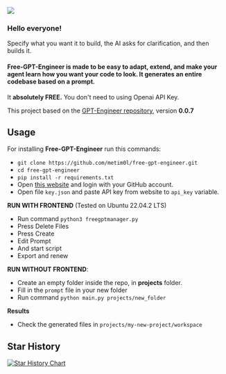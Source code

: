 <a href="https://www.buymeacoffee.com/metimol"><img src="https://img.buymeacoffee.com/button-api/?text=Buy me a coffee :)&emoji=&slug=metimol&button_colour=FFDD00&font_colour=000000&font_family=Lato&outline_colour=000000&coffee_colour=ffffff" /></a>

### Hello everyone!

Specify what you want it to build, the AI asks for clarification, and then builds it.

#### Free-GPT-Engineer is made to be easy to adapt, extend, and make your agent learn how you want your code to look. It generates an entire codebase based on a prompt.
It **absolutely FREE.** You don't need to using Openai API Key.

This project based on the [GPT-Engineer repository](https://github.com/AntonOsika/gpt-engineer), version **0.0.7**

## Usage

For installing **Free-GPT-Engineer** run this commands:
- `git clone https://github.com/metim0l/free-gpt-engineer.git`
- `cd free-gpt-engineer`
- `pip install -r requirements.txt`
- Open [this website](https://api.chatanywhere.cn/v1/oauth/free/github/render) and login with your GitHub account.
- Open file `key.json` and paste API key from website to `api_key` variable.


**RUN WITH FRONTEND** (Tested on Ubuntu 22.04.2 LTS)
- Run command `python3 freegptmanager.py`
- Press Delete Files
- Press Create
- Edit Prompt
- And start script
- Export and renew 


**RUN WITHOUT FRONTEND**:
- Create an empty folder inside the repo, in **projects** folder.
- Fill in the `prompt` file in your new folder
- Run command `python main.py projects/new_folder`

**Results**
- Check the generated files in `projects/my-new-project/workspace`

## Star History

[![Star History Chart](https://api.star-history.com/svg?repos=Metim0l/free-gpt-engineer&type=Date)](https://star-history.com/#Metim0l/free-gpt-engineer&Date)
